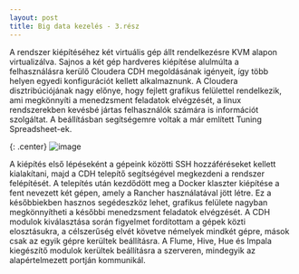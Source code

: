 ```yaml
---
layout: post
title: Big data kezelés - 3.rész
---
```


A rendszer kiépítéséhez két virtuális gép állt rendelkezésre KVM alapon virtualizálva. Sajnos a két gép hardveres kiépítése alulmúlta a felhasználásra kerülő Cloudera CDH megoldásának igényeit, így több helyen egyedi konfigurációt kellett alkalmaznunk. A Cloudera disztribúciójának nagy előnye, hogy fejlett grafikus felülettel rendelkezik, ami megkönnyíti a menedzsment feladatok elvégzését, a linux rendszerekben kevésbé jártas felhasználók számára is információt szolgáltat. A beállításban segítségemre voltak a már említett Tuning Spreadsheet-ek.

{: .center}
![image](http://i.imgur.com/dpor7Dy.png "Rendszer részletek")

A kiépítés első lépéseként a gépeink közötti SSH hozzáféréseket kellett kialakítani, majd a CDH telepítő segítségével megkezdeni a rendszer felépítését. A telepítés után kezdődött meg a Docker klaszter kiépítése a fent nevezett két gépen, amely a Rancher használatával jött létre. Ez a későbbiekben hasznos segédeszköz lehet, grafikus felülete nagyban megkönnyítheti a későbbi menedzsment feladatok elvégzését. A CDH modulok kiválasztása során figyelmet fordítottam a gépek közti elosztásukra, a célszerűség elvét követve némelyek mindkét gépre, mások csak az egyik gépre kerültek beállításra. A Flume, Hive, Hue és Impala kiegészítő modulok kerültek beállításra a szerveren, mindegyik az alapértelmezett portján kommunikál. 
